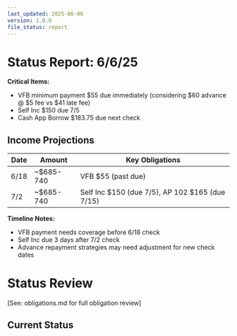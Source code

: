 ```yaml
---
last_updated: 2025-06-06
version: 1.0.0
file_status: report
---
```


# Status Report: 6/6/25

**Critical Items:**
- VFB minimum payment $55 due immediately (considering $60 advance @ $5 fee vs $41 late fee)
- Self Inc $150 due 7/5
- Cash App Borrow $183.75 due next check

## Income Projections
| Date | Amount | Key Obligations |
|------|---------|----------------|
| 6/18 | ~$685-740 | VFB $55 (past due) |
| 7/2  | ~$685-740 | Self Inc $150 (due 7/5), AP 102 $165 (due 7/15) |

**Timeline Notes:**
- VFB payment needs coverage before 6/18 check
- Self Inc due 3 days after 7/2 check
- Advance repayment strategies may need adjustment for new check dates

# Status Review

[See: obligations.md for full obligation review]

## Current Status
